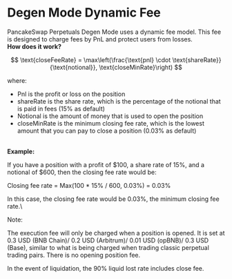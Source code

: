 # Degen Mode Dynamic Fee

PancakeSwap Perpetuals Degen Mode uses a dynamic fee model. This fee is designed to charge fees by PnL and protect users from losses.\
**How does it work?**

$$
\text{closeFeeRate} = \max\left(\frac{\text{pnl} \cdot \text{shareRate}}{\text{notional}}, \text{closeMinRate}\right)
$$

where:

* Pnl is the profit or loss on the position
* shareRate is the share rate, which is the percentage of the notional that is paid in fees (15% as default)
* Notional is the amount of money that is used to open the position
* closeMinRate is the minimum closing fee rate, which is the lowest amount that you can pay to close a position (0.03% as default)

\
**Example:**

If you have a position with a profit of $100, a share rate of 15%, and a notional of $600, then the closing fee rate would be:

Closing fee rate = Max(100 \* 15% / 600, 0.03%) = 0.03%

In this case, the closing fee rate would be 0.03%, the minimum closing fee rate.\


Note:

The execution fee will only be charged when a position is opened. It is set at 0.3 USD (BNB Chain)/ 0.2 USD (Arbitrum)/ 0.01 USD (opBNB)/ 0.3 USD (Base), similar to what is being charged when trading classic perpetual trading pairs. There is no opening position fee.

In the event of liquidation, the 90% liquid lost rate includes close fee.
